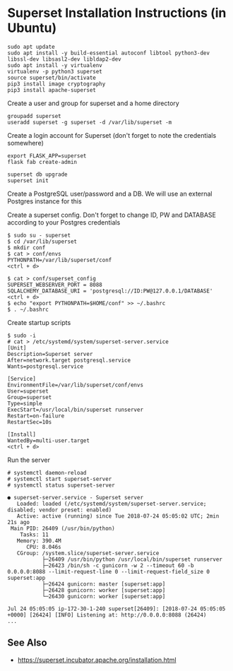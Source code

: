 # Superset Installation Instructions (in Ubuntu)

```
sudo apt update
sudo apt install -y build-essential autoconf libtool python3-dev libssl-dev libsasl2-dev libldap2-dev 
sudo apt install -y virtualenv
virtualenv -p python3 superset
source superset/bin/activate
pip3 install image cryptography
pip3 install apache-superset
```

Create a user and group for superset and a home directory
```
groupadd superset
useradd superset -g superset -d /var/lib/superset -m
```

Create a login account for Superset (don't forget to note the credentials somewhere)
```
export FLASK_APP=superset
flask fab create-admin
```

```
superset db upgrade
superset init
```

Create a PostgreSQL user/password and a DB. We will use an external Postgres instance for this


Create a superset config. Don't forget to change ID, PW and DATABASE according to your Postgres credentials
```
$ sudo su - superset
$ cd /var/lib/superset
$ mkdir conf
$ cat > conf/envs
PYTHONPATH=/var/lib/superset/conf
<ctrl + d>

$ cat > conf/superset_config
SUPERSET_WEBSERVER_PORT = 8088
SQLALCHEMY_DATABASE_URI = 'postgresql://ID:PW@127.0.0.1/DATABASE'
<ctrl + d>
$ echo "export PYTHONPATH=$HOME/conf" >> ~/.bashrc
$ . ~/.bashrc
```

Create startup scripts
```
$ sudo -i
# cat > /etc/systemd/system/superset-server.service
[Unit]
Description=Superset server
After=network.target postgresql.service
Wants=postgresql.service

[Service]
EnvironmentFile=/var/lib/superset/conf/envs
User=superset
Group=superset
Type=simple
ExecStart=/usr/local/bin/superset runserver
Restart=on-failure
RestartSec=10s

[Install]
WantedBy=multi-user.target
<ctrl + d>
```

Run the server
```
# systemctl daemon-reload
# systemctl start superset-server
# systemctl status superset-server

● superset-server.service - Superset server
   Loaded: loaded (/etc/systemd/system/superset-server.service; disabled; vendor preset: enabled)
   Active: active (running) since Tue 2018-07-24 05:05:02 UTC; 2min 21s ago
 Main PID: 26409 (/usr/bin/python)
    Tasks: 11
   Memory: 390.4M
      CPU: 8.046s
   CGroup: /system.slice/superset-server.service
           ├─26409 /usr/bin/python /usr/local/bin/superset runserver
           ├─26423 /bin/sh -c gunicorn -w 2 --timeout 60 -b  0.0.0.0:8088 --limit-request-line 0 --limit-request-field_size 0 superset:app
           ├─26424 gunicorn: master [superset:app]
           ├─26428 gunicorn: worker [superset:app]
           └─26430 gunicorn: worker [superset:app]

Jul 24 05:05:05 ip-172-30-1-240 superset[26409]: [2018-07-24 05:05:05 +0000] [26424] [INFO] Listening at: http://0.0.0.0:8088 (26424)
...
```

## See Also
* https://superset.incubator.apache.org/installation.html

